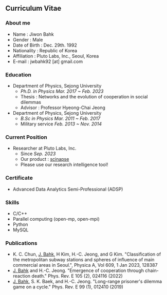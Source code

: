 ## Curriculum Vitae

### About me
* Name : Jiwon Bahk
* Gender : Male
* Date of Birth : Dec. 29th. 1992
* Nationality : Republic of Korea
* Affiliation : Pluto Labs, Inc., Seoul, Korea
* E-mail : jwbahk92 [at] gmail.com

### Education
* Department of Physics, Sejong University
  * _Ph.D. in Physics Mar. 2017 ~ Feb. 2023_
  * Thesis : Networks and the evolution of cooperation in social dilemmas
  * Advisor : Professor Hyeong-Chai Jeong
* Department of Physics, Sejong University
  * _B.Sc in Physics Mar. 2011 ~ Feb. 2017_
  * Military service _Feb. 2013 ~ Nov. 2014_

### Current Position
* Researcher at Pluto Labs, Inc.
  * Since _Sep. 2023_
  * Our product : [scinapse](https://www.scinapse.io/)
  * Please use our research intelligence tool!
 
### Certificate
* Advanced Data Analytics Semi-Professional (ADSP)

### Skills
* C/C++
* Parallel computing (open-mp, open-mpi)
* Python
* MySQL

### Publications
* K. C. Chun, <U>J. Bahk</U>, H Kim, H.-C. Jeong, and G Kim. "Classification of the metropolitan subway stations and spheres of influence of main commercial areas in Seoul.", Physica A, Vol 609, 1 Jan 2023, 128387
* <U>J. Bahk</U> and H.-C. Jeong. "Emergence of cooperation through chain-reaction death." Phys. Rev. E 105 (2), 024116 (2022)
* <U>J. Bahk</U>, S. K. Baek, and H.-C. Jeong. "Long-range prisoner's dilemma game on a cycle." Phys. Rev. E 99 (1), 012410 (2019)
  
